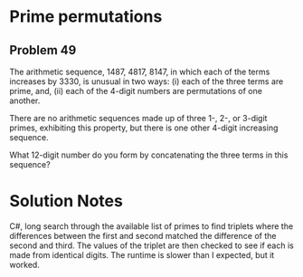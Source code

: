 # Prime permutations
## Problem 49
The arithmetic sequence, 1487, 4817, 8147, in which each of the terms increases by 3330, is unusual in two ways: (i) each of the three terms are prime, and, (ii) each of the 4-digit numbers are permutations of one another.

There are no arithmetic sequences made up of three 1-, 2-, or 3-digit primes, exhibiting this property, but there is one other 4-digit increasing sequence.

What 12-digit number do you form by concatenating the three terms in this sequence?

# Solution Notes

C#, long search through the available list of primes to find triplets where the differences
between the first and second matched the difference of the second and third. The values of the 
triplet are then checked to see if each is made from identical digits. The runtime is slower
than I expected, but it worked. 
